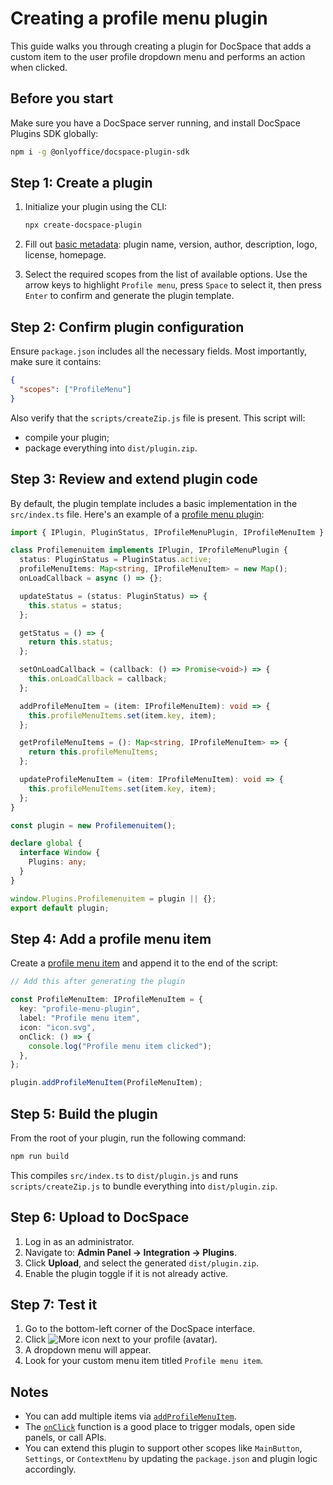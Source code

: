 # Creating a profile menu plugin

This guide walks you through creating a plugin for DocSpace that adds a custom item to the user profile dropdown menu and performs an action when clicked.

## Before you start

Make sure you have a DocSpace server running, and install DocSpace Plugins SDK globally:

``` sh
npm i -g @onlyoffice/docspace-plugin-sdk
```

## Step 1: Create a plugin

1. Initialize your plugin using the CLI:

   ``` sh
   npx create-docspace-plugin
   ```

2. Fill out [basic metadata](/docspace/plugins-sdk/usage-sdk/creating-plugin-template.md): plugin name, version, author, description, logo, license, homepage.

3. Select the required scopes from the list of available options. Use the arrow keys to highlight `Profile menu`, press `Space` to select it, then press `Enter` to confirm and generate the plugin template.

## Step 2: Confirm plugin configuration

Ensure `package.json` includes all the necessary fields. Most importantly, make sure it contains:

```json
{
  "scopes": ["ProfileMenu"]
}
```

Also verify that the `scripts/createZip.js` file is present. This script will:

- compile your plugin;
- package everything into `dist/plugin.zip`.

## Step 3: Review and extend plugin code

By default, the plugin template includes a basic implementation in the `src/index.ts` file. Here's an example of a [profile menu plugin](/docspace/plugins-sdk/usage-sdk/coding-plugin/plugin-types/profilemenuplugin.md):

``` ts
import { IPlugin, PluginStatus, IProfileMenuPlugin, IProfileMenuItem } from '@onlyoffice/docspace-plugin-sdk'

class Profilemenuitem implements IPlugin, IProfileMenuPlugin {
  status: PluginStatus = PluginStatus.active;
  profileMenuItems: Map<string, IProfileMenuItem> = new Map();
  onLoadCallback = async () => {};

  updateStatus = (status: PluginStatus) => {
    this.status = status;
  };

  getStatus = () => {
    return this.status;
  };

  setOnLoadCallback = (callback: () => Promise<void>) => {
    this.onLoadCallback = callback;
  };

  addProfileMenuItem = (item: IProfileMenuItem): void => {
    this.profileMenuItems.set(item.key, item);
  };

  getProfileMenuItems = (): Map<string, IProfileMenuItem> => {
    return this.profileMenuItems;
  };

  updateProfileMenuItem = (item: IProfileMenuItem): void => {
    this.profileMenuItems.set(item.key, item);
  };
}

const plugin = new Profilemenuitem();

declare global {
  interface Window {
    Plugins: any;
  }
}

window.Plugins.Profilemenuitem = plugin || {};
export default plugin;
```

## Step 4: Add a profile menu item

Create a [profile menu item](/docspace/plugins-sdk/usage-sdk/coding-plugin/plugin-items/profilemenuitem.md) and append it to the end of the script:

``` ts
// Add this after generating the plugin

const ProfileMenuItem: IProfileMenuItem = {
  key: "profile-menu-plugin",
  label: "Profile menu item",
  icon: "icon.svg",
  onClick: () => {
    console.log("Profile menu item clicked");
  },
};

plugin.addProfileMenuItem(ProfileMenuItem);
```

## Step 5: Build the plugin

From the root of your plugin, run the following command:

``` sh
npm run build
```

This compiles `src/index.ts` to `dist/plugin.js` and runs `scripts/createZip.js` to bundle everything into `dist/plugin.zip`.

## Step 6: Upload to DocSpace

1. Log in as an administrator.
2. Navigate to: **Admin Panel → Integration → Plugins**.
3. Click **Upload**, and select the generated `dist/plugin.zip`.
4. Enable the plugin toggle if it is not already active.

## Step 7: Test it

1. Go to the bottom-left corner of the DocSpace interface.
2. Click ![More icon](/assets/images/docspace/more-icon.png) next to your profile (avatar).
3. A dropdown menu will appear.
4. Look for your custom menu item titled `Profile menu item`.

## Notes

- You can add multiple items via [`addProfileMenuItem`](/docspace/plugins-sdk/usage-sdk/coding-plugin/plugin-types/profilemenuplugin.md#addprofilemenuitem).
- The [`onClick`](/docspace/plugins-sdk/usage-sdk/coding-plugin/plugin-items/profilemenuitem.md#onclick) function is a good place to trigger modals, open side panels, or call APIs.
- You can extend this plugin to support other scopes like `MainButton`, `Settings`, or `ContextMenu` by updating the `package.json` and plugin logic accordingly.
